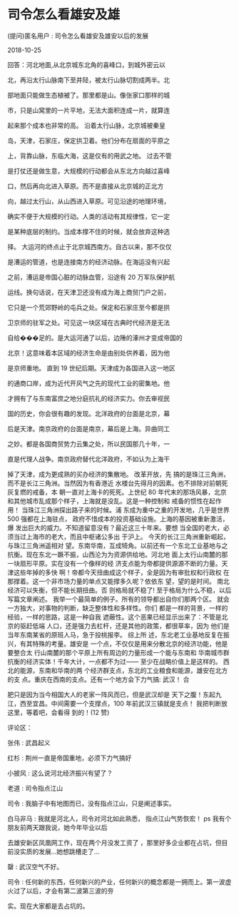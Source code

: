 # 司令怎么看雄安及雄

(提问)匿名用户 : 司令怎么看雄安及雄安以后的发展

2018-10-25

回答：河北地面,从北京城东北角的喜峰口，到城外密云以

北，再沿太行山脉南下至井陉，被太行山脉切割成两半。北

部地面只能做生态植被了。那里都是山。像张家口那样的城

市，只是山窝里的一片平地，无法大面积连成一片，就算连

起来那个成本也非常的高。 沿着太行山脉，北京城被秦皇

岛，天津，石家庄，保定拱卫着。他们分布在扇面的平原之

上，背靠山脉，东临大海，这是仅有的用武之地。 过去不管

是打仗还是做生意，大规模的行动都会从东北方向越过喜峰

口，然后再向北进入草原。而不是直接从北京城的正北方

向，越过太行山，从山西进入草原。可见沿途的地理环境，

确实不便于大规模的行动。人类的活动有其规律性，它一定

是某种底层的制约。当成本撑不住的时候，就会放弃这种选

择。 大运河的终点止于北京城西南方。自古以来，那不仅仅

是漕运的管道，也是连接南方的经济动脉。在海运没有兴起

之前，漕运是帝国心脏的动脉血管，沿途有 20 万军队保护航

运线。换句话说，在天津卫还没有成为海上商贸门户之前，

它只是一个荒郊野岭的屯兵之处。保定和石家庄至今都是拱

卫京师的驻军之处。可见这一块区域在古典时代经济是无法

自给���足的。是大运河通了以后，边陲的涿州才变成帝国的

北京！这意味着本区域的经济生命是由别处供养着，因为他

是京师重地。 直到 19 世纪后期。天津成为各国进入这一地区

的通商口岸，成为近代开风气之先的现代工业的密集地。他

才拥有了与东南富庶之地分庭抗礼的经济实力。你去审视民

国的历史，你会很有趣的发现。北洋政府的台面是北京，幕

后是天津。南京政府的台面是南京，幕后是上海。异曲同工

之妙。都是各国商贸势力云集之处，所以民国那几十年，一

直是代理人战争。南京政府替代北洋政府，不如认为上海干

掉了天津，成为更成熟的买办经济的集散地。 改革开放，先 搞的是珠江三角洲，而不是长江三角洲。当然因为有香港近 水楼台先得月的因素。也不排除对前朝死灰复燃的戒备，本 朝一直对上海卡的死死。上世纪 80 年代末的那场风暴，北京 和其他城市乱成那个样子，上海就是没乱。这是一种控制和 戒备的惯性在起作用！ 当珠江三角洲探出路子来的时候。浦 东成为重中之重的开发地，几乎是世界 500 强都在上海驻点， 政府不惜成本的投资基础设施。上海的基因被重新激活，爆 发出巨大的威力。不知道留意没有？最近这三十年来。要想 当全国的老大，必须当过上海市的老大，而且中枢诸公多出 于沪上。 今天的长江三角洲重新崛起，与珠江三角洲遥相对 望。东南华南，互成犄角。以前还有一个东北工业基地与之 抗衡。现在东北一蹶不振，山西沦为为资源供给地。河北地 面上太行山南麓的那一块扇形平原。实在没有一个像样的经 济支点能为帝都提供源源不断的力量。天津这些年掉的多快 啊！帝都今天扭曲成这个样子，全是因为有审批权和行政权 在那撑着。这一个非市场力量的单点又能撑多久呢？依依东 望，望的是时间。 南北经济可以失衡，但不能长期扭曲。否 则格局就不稳了! 至于格局为什么不稳，以后写篇文章阐述。 我举一个最简单的例子。所有的领导都出自你们那两个区。 就会一方独大，对事物的判断，缺乏整体性和多样性。你们 都是一样的背景，一样的经验，一样的思路，这是一种自我 遮蔽性。这个恶果已经显示出来了：不管是北京的驱赶低端 人口，还是强力去杠杆，还是其他的政策，都很草率，因为 他们是当年东南某省的原班人马，急于投桃报李。 综上所 述，东北老工业基地反复在振兴，有其特殊的考量。雄安是 一个点，不仅仅是用来分散北京的经济功能，他是要整合太 行山南麓的那个平原上所有周边的力量形成一个能与东南和 华南城市群抗衡的经济实体！千年大计，一点都不为过—— 至少在战略价值上是这样的。 西北的能源，东南和华南的两 个经济群支点，东北的工业粮食和能源，雄安在北方的支 点。重庆在西南的支点。还有一个地方会下力气搞: 武汉！ 合

肥只是因为当今相国大人的老家一阵风而已，但是武汉却是 天下之腹！东起九江，西至宜昌。中间需要一个支撑点，100 年前武汉三镇就是支点！ 我把判断放这里，等着吧，会看得 到的！(12 赞)

评论区：

张伟 : 武昌起义

红杉 : 荆州一直是帝国重地，必须下力气搞好

小披风 : 这么说河北经济振兴有望了？

老道 : 司令指点江山

司令 : 我脑子中有地图而已，没有指点江山，只是阐述事实。

白马非马 : 我就是河北人，司令对河北如此熟悉， 指点江山气势恢宏！ ps 我有个朋友前两天跟我说，她今年毕业以后

去雄安新区凤凰网工作，现在两个月没发工资了 ，那里好多企业都在占坑，但目前没实质的发展…她想跳槽走了…

罄 : 武汉空气不好。

司令 : 任何新的东西，任何新兴的产业，任何新兴的概念都是一拥而上。第一波虚火过了以后，才会有第二波第三波的夯

实。现在大家都是去占坑的。